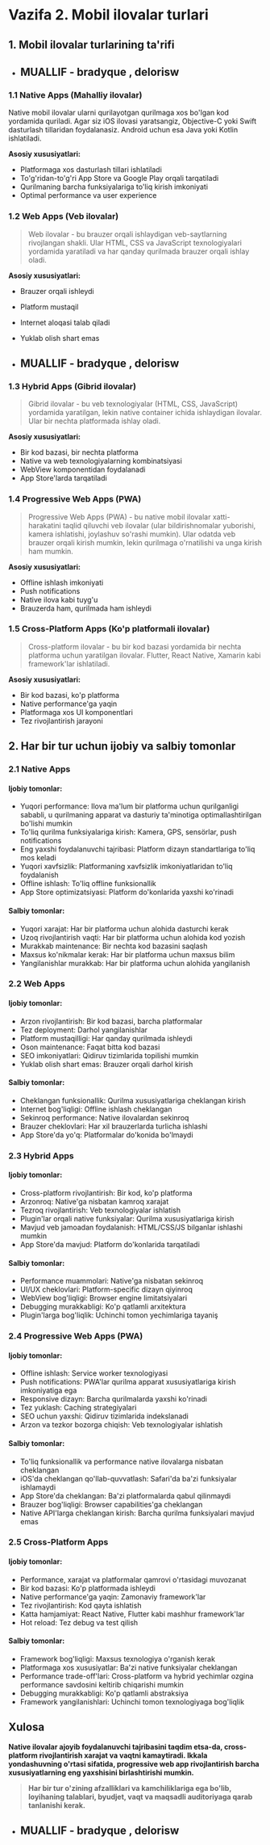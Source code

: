 # Vazifa 2. Mobil ilovalar turlari

## 1. Mobil ilovalar turlarining ta'rifi

- ## MUALLIF - bradyque , delorisw

### 1.1 Native Apps (Mahalliy ilovalar)

Native mobil ilovalar ularni qurilayotgan qurilmaga xos bo'lgan kod yordamida quriladi. Agar siz iOS ilovasi yaratsangiz, Objective-C yoki Swift dasturlash tillaridan foydalanasiz. Android uchun esa Java yoki Kotlin ishlatiladi.

**Asosiy xususiyatlari:**
- Platformaga xos dasturlash tillari ishlatiladi
- To'g'ridan-to'g'ri App Store va Google Play orqali tarqatiladi
- Qurilmaning barcha funksiyalariga to'liq kirish imkoniyati
- Optimal performance va user experience

### 1.2 Web Apps (Veb ilovalar)

> Web ilovalar - bu brauzer orqali ishlaydigan veb-saytlarning rivojlangan shakli. Ular HTML, CSS va JavaScript texnologiyalari yordamida yaratiladi va har qanday qurilmada brauzer orqali ishlay oladi.

**Asosiy xususiyatlari:**
- Brauzer orqali ishleydi
- Platform mustaqil
- Internet aloqasi talab qiladi
- Yuklab olish shart emas

- ## MUALLIF - bradyque , delorisw

### 1.3 Hybrid Apps (Gibrid ilovalar)

> Gibrid ilovalar - bu veb texnologiyalar (HTML, CSS, JavaScript) yordamida yaratilgan, lekin native container ichida ishlaydigan ilovalar. Ular bir nechta platformada ishlay oladi.

**Asosiy xususiyatlari:**
- Bir kod bazasi, bir nechta platforma
- Native va web texnologiyalarning kombinatsiyasi
- WebView komponentidan foydalanadi
- App Store'larda tarqatiladi

### 1.4 Progressive Web Apps (PWA)

> Progressive Web Apps (PWA) - bu native mobil ilovalar xatti-harakatini taqlid qiluvchi veb ilovalar (ular bildirishnomalar yuborishi, kamera ishlatishi, joylashuv so'rashi mumkin). Ular odatda veb brauzer orqali kirish mumkin, lekin qurilmaga o'rnatilishi va unga kirish ham mumkin.

**Asosiy xususiyatlari:**
- Offline ishlash imkoniyati
- Push notifications
- Native ilova kabi tuyg'u
- Brauzerda ham, qurilmada ham ishleydi

### 1.5 Cross-Platform Apps (Ko'p platformali ilovalar)

> Cross-platform ilovalar - bu bir kod bazasi yordamida bir nechta platforma uchun yaratilgan ilovalar. Flutter, React Native, Xamarin kabi framework'lar ishlatiladi.

**Asosiy xususiyatlari:**
- Bir kod bazasi, ko'p platforma
- Native performance'ga yaqin
- Platformaga xos UI komponentlari
- Tez rivojlantirish jarayoni

## 2. Har bir tur uchun ijobiy va salbiy tomonlar

### 2.1 Native Apps

#### Ijobiy tomonlar:
- Yuqori performance: Ilova ma'lum bir platforma uchun qurilganligi sababli, u qurilmaning apparat va dasturiy ta'minotiga optimallashtirilgan bo'lishi mumkin
- To'liq qurilma funksiyalariga kirish: Kamera, GPS, sensörlar, push notifications
- Eng yaxshi foydalanuvchi tajribasi: Platform dizayn standartlariga to'liq mos keladi
- Yuqori xavfsizlik: Platformaning xavfsizlik imkoniyatlaridan to'liq foydalanish
- Offline ishlash: To'liq offline funksionallik
- App Store optimizatsiyasi: Platform do'konlarida yaxshi ko'rinadi

#### Salbiy tomonlar:
- Yuqori xarajat: Har bir platforma uchun alohida dasturchi kerak
- Uzoq rivojlantirish vaqti: Har bir platforma uchun alohida kod yozish
- Murakkab maintenance: Bir nechta kod bazasini saqlash
- Maxsus ko'nikmalar kerak: Har bir platforma uchun maxsus bilim
- Yangilanishlar murakkab: Har bir platforma uchun alohida yangilanish

### 2.2 Web Apps

#### Ijobiy tomonlar:
- Arzon rivojlantirish: Bir kod bazasi, barcha platformalar
- Tez deployment: Darhol yangilanishlar
- Platform mustaqilligi: Har qanday qurilmada ishleydi
- Oson maintenance: Faqat bitta kod bazasi
- SEO imkoniyatlari: Qidiruv tizimlarida topilishi mumkin
- Yuklab olish shart emas: Brauzer orqali darhol kirish

#### Salbiy tomonlar:
- Cheklangan funksionallik: Qurilma xususiyatlariga cheklangan kirish
- Internet bog'liqligi: Offline ishlash cheklangan
- Sekinroq performance: Native ilovalardan sekinroq
- Brauzer cheklovlari: Har xil brauzerlarda turlicha ishlashi
- App Store'da yo'q: Platformalar do'konida bo'lmaydi

### 2.3 Hybrid Apps

#### Ijobiy tomonlar:
- Cross-platform rivojlantirish: Bir kod, ko'p platforma
- Arzonroq: Native'ga nisbatan kamroq xarajat
- Tezroq rivojlantirish: Veb texnologiyalar ishlatish
- Plugin'lar orqali native funksiyalar: Qurilma xususiyatlariga kirish
- Mavjud veb jamoadan foydalanish: HTML/CSS/JS bilganlar ishlashi mumkin
- App Store'da mavjud: Platform do'konlarida tarqatiladi

#### Salbiy tomonlar:
- Performance muammolari: Native'ga nisbatan sekinroq
- UI/UX cheklovlari: Platform-specific dizayn qiyinroq
- WebView bog'liqligi: Browser engine limitatsiyalari
- Debugging murakkabligi: Ko'p qatlamli arxitektura
- Plugin'larga bog'liqlik: Uchinchi tomon yechimlariga tayaniş

### 2.4 Progressive Web Apps (PWA)

#### Ijobiy tomonlar:
- Offline ishlash: Service worker texnologiyasi
- Push notifications: PWA'lar qurilma apparat xususiyatlariga kirish imkoniyatiga ega
- Responsive dizayn: Barcha qurilmalarda yaxshi ko'rinadi
- Tez yuklash: Caching strategiyalari
- SEO uchun yaxshi: Qidiruv tizimlarida indekslanadi
- Arzon va tezkor bozorga chiqish: Veb texnologiyalar ishlatish

#### Salbiy tomonlar:
- To'liq funksionallik va performance native ilovalarga nisbatan cheklangan
- iOS'da cheklangan qo'llab-quvvatlash: Safari'da ba'zi funksiyalar ishlamaydi
- App Store'da cheklangan: Ba'zi platformalarda qabul qilinmaydi
- Brauzer bog'liqligi: Browser capabilities'ga cheklangan
- Native API'larga cheklangan kirish: Barcha qurilma funksiyalari mavjud emas

### 2.5 Cross-Platform Apps

#### Ijobiy tomonlar:
- Performance, xarajat va platformalar qamrovi o'rtasidagi muvozanat
- Bir kod bazasi: Ko'p platformada ishleydi
- Native performance'ga yaqin: Zamonaviy framework'lar
- Tez rivojlantirish: Kod qayta ishlatish
- Katta hamjamiyat: React Native, Flutter kabi mashhur framework'lar
- Hot reload: Tez debug va test qilish

#### Salbiy tomonlar:
- Framework bog'liqligi: Maxsus texnologiya o'rganish kerak
- Platformaga xos xususiyatlar: Ba'zi native funksiyalar cheklangan
- Performance trade-off'lari: Cross-platform va hybrid yechimlar ozgina performance savdosini keltirib chiqarishi mumkin
- Debugging murakkabligi: Ko'p qatlamli abstraksiya
- Framework yangilanishlari: Uchinchi tomon texnologiyaga bog'liqlik

## Xulosa

**Native ilovalar ajoyib foydalanuvchi tajribasini taqdim etsa-da, cross-platform rivojlantirish xarajat va vaqtni kamaytiradi. Ikkala yondashuvning o'rtasi sifatida, progressive web app rivojlantirish barcha xususiyatlarning eng yaxshisini birlashtirishi mumkin.**

> **Har bir tur o'zining afzalliklari va kamchiliklariga ega bo'lib, loyihaning talablari, byudjet, vaqt va maqsadli auditoriyaga qarab tanlanishi kerak.**

- ## MUALLIF - bradyque , delorisw
